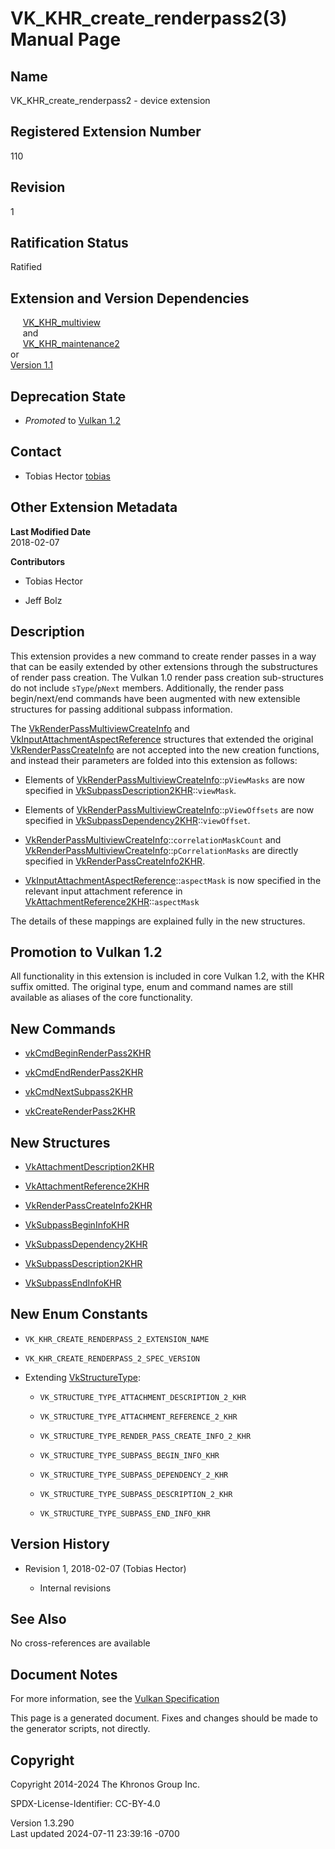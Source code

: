 # VK_KHR_create_renderpass2(3) Manual Page

## Name

VK_KHR_create_renderpass2 - device extension



## <a href="#_registered_extension_number" class="anchor"></a>Registered Extension Number

110

## <a href="#_revision" class="anchor"></a>Revision

1

## <a href="#_ratification_status" class="anchor"></a>Ratification Status

Ratified

## <a href="#_extension_and_version_dependencies" class="anchor"></a>Extension and Version Dependencies

     [VK_KHR_multiview](https://registry.khronos.org/vulkan/specs/1.3-extensions/man/html/VK_KHR_multiview.html)  
     and  
     [VK_KHR_maintenance2](https://registry.khronos.org/vulkan/specs/1.3-extensions/man/html/VK_KHR_maintenance2.html)  
or  
[Version 1.1](#versions-1.1)  

## <a href="#_deprecation_state" class="anchor"></a>Deprecation State

- *Promoted* to <a
  href="https://registry.khronos.org/vulkan/specs/1.3-extensions/html/vkspec.html#versions-1.2-promotions"
  target="_blank" rel="noopener">Vulkan 1.2</a>

## <a href="#_contact" class="anchor"></a>Contact

- Tobias Hector <a
  href="https://github.com/KhronosGroup/Vulkan-Docs/issues/new?body=%5BVK_KHR_create_renderpass2%5D%20@tobias%0A*Here%20describe%20the%20issue%20or%20question%20you%20have%20about%20the%20VK_KHR_create_renderpass2%20extension*"
  target="_blank" rel="nofollow noopener"><em></em>tobias</a>

## <a href="#_other_extension_metadata" class="anchor"></a>Other Extension Metadata

**Last Modified Date**  
2018-02-07

**Contributors**  
- Tobias Hector

- Jeff Bolz

## <a href="#_description" class="anchor"></a>Description

This extension provides a new command to create render passes in a way
that can be easily extended by other extensions through the
substructures of render pass creation. The Vulkan 1.0 render pass
creation sub-structures do not include `sType`/`pNext` members.
Additionally, the render pass begin/next/end commands have been
augmented with new extensible structures for passing additional subpass
information.

The
[VkRenderPassMultiviewCreateInfo](https://registry.khronos.org/vulkan/specs/1.3-extensions/man/html/VkRenderPassMultiviewCreateInfo.html)
and
[VkInputAttachmentAspectReference](https://registry.khronos.org/vulkan/specs/1.3-extensions/man/html/VkInputAttachmentAspectReference.html)
structures that extended the original
[VkRenderPassCreateInfo](https://registry.khronos.org/vulkan/specs/1.3-extensions/man/html/VkRenderPassCreateInfo.html) are not accepted
into the new creation functions, and instead their parameters are folded
into this extension as follows:

- Elements of
  [VkRenderPassMultiviewCreateInfo](https://registry.khronos.org/vulkan/specs/1.3-extensions/man/html/VkRenderPassMultiviewCreateInfo.html)::`pViewMasks`
  are now specified in
  [VkSubpassDescription2KHR](https://registry.khronos.org/vulkan/specs/1.3-extensions/man/html/VkSubpassDescription2KHR.html)::`viewMask`.

- Elements of
  [VkRenderPassMultiviewCreateInfo](https://registry.khronos.org/vulkan/specs/1.3-extensions/man/html/VkRenderPassMultiviewCreateInfo.html)::`pViewOffsets`
  are now specified in
  [VkSubpassDependency2KHR](https://registry.khronos.org/vulkan/specs/1.3-extensions/man/html/VkSubpassDependency2KHR.html)::`viewOffset`.

- [VkRenderPassMultiviewCreateInfo](https://registry.khronos.org/vulkan/specs/1.3-extensions/man/html/VkRenderPassMultiviewCreateInfo.html)::`correlationMaskCount`
  and
  [VkRenderPassMultiviewCreateInfo](https://registry.khronos.org/vulkan/specs/1.3-extensions/man/html/VkRenderPassMultiviewCreateInfo.html)::`pCorrelationMasks`
  are directly specified in
  [VkRenderPassCreateInfo2KHR](https://registry.khronos.org/vulkan/specs/1.3-extensions/man/html/VkRenderPassCreateInfo2KHR.html).

- [VkInputAttachmentAspectReference](https://registry.khronos.org/vulkan/specs/1.3-extensions/man/html/VkInputAttachmentAspectReference.html)::`aspectMask`
  is now specified in the relevant input attachment reference in
  [VkAttachmentReference2KHR](https://registry.khronos.org/vulkan/specs/1.3-extensions/man/html/VkAttachmentReference2KHR.html)::`aspectMask`

The details of these mappings are explained fully in the new structures.

## <a href="#_promotion_to_vulkan_1_2" class="anchor"></a>Promotion to Vulkan 1.2

All functionality in this extension is included in core Vulkan 1.2, with
the KHR suffix omitted. The original type, enum and command names are
still available as aliases of the core functionality.

## <a href="#_new_commands" class="anchor"></a>New Commands

- [vkCmdBeginRenderPass2KHR](https://registry.khronos.org/vulkan/specs/1.3-extensions/man/html/vkCmdBeginRenderPass2KHR.html)

- [vkCmdEndRenderPass2KHR](https://registry.khronos.org/vulkan/specs/1.3-extensions/man/html/vkCmdEndRenderPass2KHR.html)

- [vkCmdNextSubpass2KHR](https://registry.khronos.org/vulkan/specs/1.3-extensions/man/html/vkCmdNextSubpass2KHR.html)

- [vkCreateRenderPass2KHR](https://registry.khronos.org/vulkan/specs/1.3-extensions/man/html/vkCreateRenderPass2KHR.html)

## <a href="#_new_structures" class="anchor"></a>New Structures

- [VkAttachmentDescription2KHR](https://registry.khronos.org/vulkan/specs/1.3-extensions/man/html/VkAttachmentDescription2KHR.html)

- [VkAttachmentReference2KHR](https://registry.khronos.org/vulkan/specs/1.3-extensions/man/html/VkAttachmentReference2KHR.html)

- [VkRenderPassCreateInfo2KHR](https://registry.khronos.org/vulkan/specs/1.3-extensions/man/html/VkRenderPassCreateInfo2KHR.html)

- [VkSubpassBeginInfoKHR](https://registry.khronos.org/vulkan/specs/1.3-extensions/man/html/VkSubpassBeginInfoKHR.html)

- [VkSubpassDependency2KHR](https://registry.khronos.org/vulkan/specs/1.3-extensions/man/html/VkSubpassDependency2KHR.html)

- [VkSubpassDescription2KHR](https://registry.khronos.org/vulkan/specs/1.3-extensions/man/html/VkSubpassDescription2KHR.html)

- [VkSubpassEndInfoKHR](https://registry.khronos.org/vulkan/specs/1.3-extensions/man/html/VkSubpassEndInfoKHR.html)

## <a href="#_new_enum_constants" class="anchor"></a>New Enum Constants

- `VK_KHR_CREATE_RENDERPASS_2_EXTENSION_NAME`

- `VK_KHR_CREATE_RENDERPASS_2_SPEC_VERSION`

- Extending [VkStructureType](https://registry.khronos.org/vulkan/specs/1.3-extensions/man/html/VkStructureType.html):

  - `VK_STRUCTURE_TYPE_ATTACHMENT_DESCRIPTION_2_KHR`

  - `VK_STRUCTURE_TYPE_ATTACHMENT_REFERENCE_2_KHR`

  - `VK_STRUCTURE_TYPE_RENDER_PASS_CREATE_INFO_2_KHR`

  - `VK_STRUCTURE_TYPE_SUBPASS_BEGIN_INFO_KHR`

  - `VK_STRUCTURE_TYPE_SUBPASS_DEPENDENCY_2_KHR`

  - `VK_STRUCTURE_TYPE_SUBPASS_DESCRIPTION_2_KHR`

  - `VK_STRUCTURE_TYPE_SUBPASS_END_INFO_KHR`

## <a href="#_version_history" class="anchor"></a>Version History

- Revision 1, 2018-02-07 (Tobias Hector)

  - Internal revisions

## <a href="#_see_also" class="anchor"></a>See Also

No cross-references are available

## <a href="#_document_notes" class="anchor"></a>Document Notes

For more information, see the <a
href="https://registry.khronos.org/vulkan/specs/1.3-extensions/html/vkspec.html#VK_KHR_create_renderpass2"
target="_blank" rel="noopener">Vulkan Specification</a>

This page is a generated document. Fixes and changes should be made to
the generator scripts, not directly.

## <a href="#_copyright" class="anchor"></a>Copyright

Copyright 2014-2024 The Khronos Group Inc.

SPDX-License-Identifier: CC-BY-4.0

Version 1.3.290  
Last updated 2024-07-11 23:39:16 -0700
